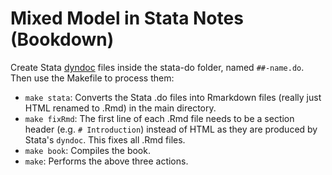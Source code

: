 # Mixed Model in Stata Notes (Bookdown)

Create Stata [dyndoc](http://www.stata.com/manuals/pdyndoc.pdf) files inside the stata-do folder, named `##-name.do`. Then use the Makefile to process them:

- `make stata`: Converts the Stata .do files into Rmarkdown files (really just HTML renamed to .Rmd) in the main directory.
- `make fixRmd`: The first line of each .Rmd file needs to be a section header (e.g. `# Introduction`) instead of HTML as they are produced by Stata's `dyndoc`. This fixes all .Rmd files.
- `make book`: Compiles the book.
- `make`: Performs the above three actions.
